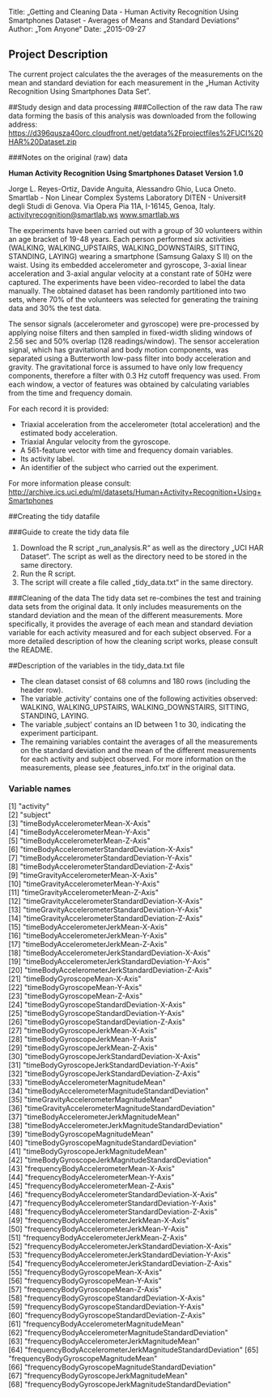 
Title: „Getting and Cleaning Data - Human Activity Recognition Using Smartphones Dataset - Averages of Means and Standard Deviations“
Author: „Tom Anyone“
Date: „2015-09-27


## Project Description
The current project calculates the the averages of the measurements on the mean and standard deviation for each measurement in the „Human Activity Recognition Using Smartphones Data Set“. 

##Study design and data processing
###Collection of the raw data
The raw data forming the basis of this analysis was downloaded from the following address: https://d396qusza40orc.cloudfront.net/getdata%2Fprojectfiles%2FUCI%20HAR%20Dataset.zip

###Notes on the original (raw) data 

**Human Activity Recognition Using Smartphones Dataset
Version 1.0**

Jorge L. Reyes-Ortiz, Davide Anguita, Alessandro Ghio, Luca Oneto.
Smartlab - Non Linear Complex Systems Laboratory
DITEN - Universit‡ degli Studi di Genova.
Via Opera Pia 11A, I-16145, Genoa, Italy.
activityrecognition@smartlab.ws
www.smartlab.ws

The experiments have been carried out with a group of 30 volunteers within an age bracket of 19-48 years. Each person performed six activities (WALKING, WALKING_UPSTAIRS, WALKING_DOWNSTAIRS, SITTING, STANDING, LAYING) wearing a smartphone (Samsung Galaxy S II) on the waist. Using its embedded accelerometer and gyroscope, 3-axial linear acceleration and 3-axial angular velocity at a constant rate of 50Hz were captured. The experiments have been video-recorded to label the data manually. The obtained dataset has been randomly partitioned into two sets, where 70% of the volunteers was selected for generating the training data and 30% the test data. 

The sensor signals (accelerometer and gyroscope) were pre-processed by applying noise filters and then sampled in fixed-width sliding windows of 2.56 sec and 50% overlap (128 readings/window). The sensor acceleration signal, which has gravitational and body motion components, was separated using a Butterworth low-pass filter into body acceleration and gravity. The gravitational force is assumed to have only low frequency components, therefore a filter with 0.3 Hz cutoff frequency was used. From each window, a vector of features was obtained by calculating variables from the time and frequency domain.

For each record it is provided:
- Triaxial acceleration from the accelerometer (total acceleration) and the estimated body acceleration.
- Triaxial Angular velocity from the gyroscope. 
- A 561-feature vector with time and frequency domain variables. 
- Its activity label. 
- An identifier of the subject who carried out the experiment.

For more information please consult:
http://archive.ics.uci.edu/ml/datasets/Human+Activity+Recognition+Using+Smartphones

##Creating the tidy datafile

###Guide to create the tidy data file
1. Download the R script „run_analysis.R“ as well as the directory „UCI HAR Dataset“. The script as well as the directory need to be stored in the same directory.
2. Run the R script.
3. The script will create a file called „tidy_data.txt“ in the same directory.

###Cleaning of the data
The tidy data set re-combines the test and training data sets from the original data. It only includes measurements on the standard deviation and the mean of the different measurements. More specifically, it provides the average of each mean and standard deviation variable for each activity measured and for each subject observed.
For a more detailed description of how the cleaning script works, please consult the README.

##Description of the variables in the tidy_data.txt file
 - The clean dataset consist of 68 columns and 180 rows (including the header row).
 - The variable ‚activity‘ contains one of the following activities observed: WALKING, WALKING_UPSTAIRS, WALKING_DOWNSTAIRS, SITTING, STANDING, LAYING.
 - The variable ‚subject’ contains an ID between 1 to 30, indicating the experiment participant.
 - The remaining variables containt the averages of all the measurements on the standard deviation and the mean of the different measurements for each activity and subject observed. For more information on the measurements, please see ‚features_info.txt‘ in the original data. 

### Variable names
 [1] "activity"                                                
 [2] "subject"                                                 
 [3] "timeBodyAccelerometerMean-X-Axis"                        
 [4] "timeBodyAccelerometerMean-Y-Axis"                        
 [5] "timeBodyAccelerometerMean-Z-Axis"                        
 [6] "timeBodyAccelerometerStandardDeviation-X-Axis"           
 [7] "timeBodyAccelerometerStandardDeviation-Y-Axis"           
 [8] "timeBodyAccelerometerStandardDeviation-Z-Axis"           
 [9] "timeGravityAccelerometerMean-X-Axis"                     
[10] "timeGravityAccelerometerMean-Y-Axis"                     
[11] "timeGravityAccelerometerMean-Z-Axis"                     
[12] "timeGravityAccelerometerStandardDeviation-X-Axis"        
[13] "timeGravityAccelerometerStandardDeviation-Y-Axis"        
[14] "timeGravityAccelerometerStandardDeviation-Z-Axis"        
[15] "timeBodyAccelerometerJerkMean-X-Axis"                    
[16] "timeBodyAccelerometerJerkMean-Y-Axis"                    
[17] "timeBodyAccelerometerJerkMean-Z-Axis"                    
[18] "timeBodyAccelerometerJerkStandardDeviation-X-Axis"       
[19] "timeBodyAccelerometerJerkStandardDeviation-Y-Axis"       
[20] "timeBodyAccelerometerJerkStandardDeviation-Z-Axis"       
[21] "timeBodyGyroscopeMean-X-Axis"                            
[22] "timeBodyGyroscopeMean-Y-Axis"                            
[23] "timeBodyGyroscopeMean-Z-Axis"                            
[24] "timeBodyGyroscopeStandardDeviation-X-Axis"               
[25] "timeBodyGyroscopeStandardDeviation-Y-Axis"               
[26] "timeBodyGyroscopeStandardDeviation-Z-Axis"               
[27] "timeBodyGyroscopeJerkMean-X-Axis"                        
[28] "timeBodyGyroscopeJerkMean-Y-Axis"                        
[29] "timeBodyGyroscopeJerkMean-Z-Axis"                        
[30] "timeBodyGyroscopeJerkStandardDeviation-X-Axis"           
[31] "timeBodyGyroscopeJerkStandardDeviation-Y-Axis"           
[32] "timeBodyGyroscopeJerkStandardDeviation-Z-Axis"           
[33] "timeBodyAccelerometerMagnitudeMean"                      
[34] "timeBodyAccelerometerMagnitudeStandardDeviation"         
[35] "timeGravityAccelerometerMagnitudeMean"                   
[36] "timeGravityAccelerometerMagnitudeStandardDeviation"      
[37] "timeBodyAccelerometerJerkMagnitudeMean"                  
[38] "timeBodyAccelerometerJerkMagnitudeStandardDeviation"     
[39] "timeBodyGyroscopeMagnitudeMean"                          
[40] "timeBodyGyroscopeMagnitudeStandardDeviation"             
[41] "timeBodyGyroscopeJerkMagnitudeMean"                      
[42] "timeBodyGyroscopeJerkMagnitudeStandardDeviation"         
[43] "frequencyBodyAccelerometerMean-X-Axis"                   
[44] "frequencyBodyAccelerometerMean-Y-Axis"                   
[45] "frequencyBodyAccelerometerMean-Z-Axis"                   
[46] "frequencyBodyAccelerometerStandardDeviation-X-Axis"      
[47] "frequencyBodyAccelerometerStandardDeviation-Y-Axis"      
[48] "frequencyBodyAccelerometerStandardDeviation-Z-Axis"      
[49] "frequencyBodyAccelerometerJerkMean-X-Axis"               
[50] "frequencyBodyAccelerometerJerkMean-Y-Axis"               
[51] "frequencyBodyAccelerometerJerkMean-Z-Axis"               
[52] "frequencyBodyAccelerometerJerkStandardDeviation-X-Axis"  
[53] "frequencyBodyAccelerometerJerkStandardDeviation-Y-Axis"  
[54] "frequencyBodyAccelerometerJerkStandardDeviation-Z-Axis"  
[55] "frequencyBodyGyroscopeMean-X-Axis"                       
[56] "frequencyBodyGyroscopeMean-Y-Axis"                       
[57] "frequencyBodyGyroscopeMean-Z-Axis"                       
[58] "frequencyBodyGyroscopeStandardDeviation-X-Axis"          
[59] "frequencyBodyGyroscopeStandardDeviation-Y-Axis"          
[60] "frequencyBodyGyroscopeStandardDeviation-Z-Axis"          
[61] "frequencyBodyAccelerometerMagnitudeMean"                 
[62] "frequencyBodyAccelerometerMagnitudeStandardDeviation"    
[63] "frequencyBodyAccelerometerJerkMagnitudeMean"             
[64] "frequencyBodyAccelerometerJerkMagnitudeStandardDeviation"
[65] "frequencyBodyGyroscopeMagnitudeMean"                     
[66] "frequencyBodyGyroscopeMagnitudeStandardDeviation"        
[67] "frequencyBodyGyroscopeJerkMagnitudeMean"                 
[68] "frequencyBodyGyroscopeJerkMagnitudeStandardDeviation"                                               